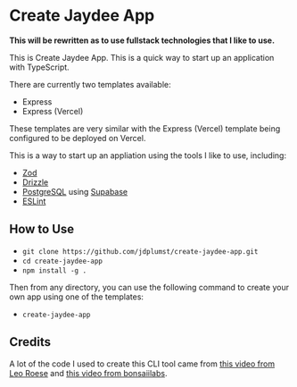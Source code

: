 # Create Jaydee App

**This will be rewritten as to use fullstack technologies that I like to use.**

This is Create Jaydee App. This is a quick way to start up an application with TypeScript.

There are currently two templates available:

- Express
- Express (Vercel)

These templates are very similar with the Express (Vercel) template being configured to be deployed on Vercel.

This is a way to start up an appliation using the tools I like to use, including:

- [Zod](https://zod.dev/)
- [Drizzle](https://orm.drizzle.team/)
- [PostgreSQL](https://www.postgresql.org/) using [Supabase](https://supabase.com/)
- [ESLint](https://eslint.org/)

## How to Use

- `git clone https://github.com/jdplumst/create-jaydee-app.git`
- `cd create-jaydee-app`
- `npm install -g .`

Then from any directory, you can use the following command to create your own app using one of the templates:

- `create-jaydee-app`

## Credits

A lot of the code I used to create this CLI tool came from [this video from Leo Roese](https://www.youtube.com/watch?v=xYko2bHNgVA) and [this video from bonsaiilabs](https://www.youtube.com/watch?v=UxdSoefSxrA).
